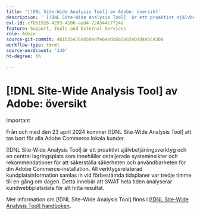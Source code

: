 ```yaml
---
title: '[!DNL Site-Wide Analysis Tool] av Adobe: översikt'
description: ' [!DNL Site-Wide Analysis Tool]  är ett proaktivt självbetjäningsverktyg och en central lagringsplats som innehåller detaljerade systeminsikter och rekommendationer för att säkerställa säkerheten och användbarheten för din Adobe Commerce-installation. All verktygsrelaterad kundplatsinformation samlas in vid förbestämda tidsplaner var tredje timme till en gång om dagen. Detta innebär att SWAT hela tiden analyserar kundwebbplatsdata för att hitta resultat.'
exl-id: cfb51926-4293-410b-aad4-724344c7f24a
feature: Support, Tools and External Services
role: Admin
source-git-commit: 4b1b5547688509dfe64adc6b308340dd4a5c430a
workflow-type: tm+mt
source-wordcount: '140'
ht-degree: 0%

---
```


# [!DNL Site-Wide Analysis Tool] av Adobe: översikt

>[!IMPORTANT]
>
>Från och med den 23 april 2024 kommer [!DNL Site-Wide Analysis Tool] att tas bort för alla Adobe Commerce lokala kunder.

[!DNL Site-Wide Analysis Tool] är ett proaktivt självbetjäningsverktyg och en central lagringsplats som innehåller detaljerade systeminsikter och rekommendationer för att säkerställa säkerheten och användbarheten för din Adobe Commerce-installation. All verktygsrelaterad kundplatsinformation samlas in vid förbestämda tidsplaner var tredje timme till en gång om dagen. Detta innebär att SWAT hela tiden analyserar kundwebbplatsdata för att hitta resultat.

Mer information om [!DNL Site-Wide Analysis Tool] finns i [[!DNL Site-Wide Analysis Tool] handboken](https://experienceleague.adobe.com/docs/commerce-operations/tools/site-wide-analysis-tool/intro.html?lang=sv-SE).
